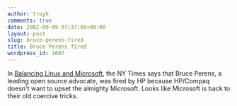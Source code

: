 ```yaml
---
author: troyh
comments: true
date: 2002-09-09 07:37:09+00:00
layout: post
slug: bruce-perens-fired
title: Bruce Perens fired
wordpress_id: 1607
---
```


In [Balancing Linux and Microsoft](http://www.nytimes.com/2002/09/09/technology/09SOFT.html), the NY Times says that Bruce Perens, a leading open source advocate, was fired by HP because HP/Compaq doesn't want to upset the almighty Microsoft. Looks like Microsoft is back to their old coercive tricks.
